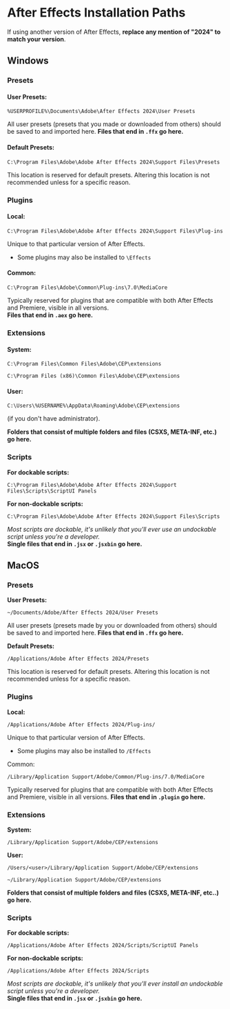 # **After Effects Installation Paths**

If using another version of After Effects, **replace any mention of "2024" to match your version**.
## Windows
### Presets
#### **User Presets:**
```
%USERPROFILE%\Documents\Adobe\After Effects 2024\User Presets
```
All user presets (presets that you made or downloaded from others) should be saved to and imported here.
**Files that end in `.ffx` go here.**

#### **Default Presets:**
```
C:\Program Files\Adobe\Adobe After Effects 2024\Support Files\Presets
```
This location is reserved for default presets. Altering this location is not recommended unless for a specific reason.

### Plugins
#### **Local:**
```
C:\Program Files\Adobe\Adobe After Effects 2024\Support Files\Plug-ins
``` 
Unique to that particular version of After Effects.  
- Some plugins may also be installed to `\Effects`

#### **Common:**
```
C:\Program Files\Adobe\Common\Plug-ins\7.0\MediaCore
``` 
Typically reserved for plugins that are compatible with both After Effects and Premiere, visible in all versions.  
**Files that end in `.aex` go here.**

### **Extensions**
#### **System:**
```
C:\Program Files\Common Files\Adobe\CEP\extensions
```
```
C:\Program Files (x86)\Common Files\Adobe\CEP\extensions
```

#### **User:**
```
C:\Users\%USERNAME%\AppData\Roaming\Adobe\CEP\extensions
```
(if you don't have administrator).

**Folders that consist of multiple folders and files (CSXS, META-INF, etc.) go here.**


### **Scripts**
**For dockable scripts:**
```
C:\Program Files\Adobe\Adobe After Effects 2024\Support Files\Scripts\ScriptUI Panels
```  
**For non-dockable scripts:**
```
C:\Program Files\Adobe\Adobe After Effects 2024\Support Files\Scripts
```

*Most scripts are dockable, it's unlikely that you'll ever use an undockable script unless you're a developer.*  
**Single files that end in `.jsx` or `.jsxbin` go here.**

## MacOS
### **Presets**
**User Presets:**
```
~/Documents/Adobe/After Effects 2024/User Presets
``` 
All user presets (presets made by you or downloaded from others) should be saved to and imported here.
**Files that end in `.ffx` go here.**

**Default Presets:**
```
/Applications/Adobe After Effects 2024/Presets
```
This location is reserved for default presets. Altering this location is not recommended unless for a specific reason.


### **Plugins**
**Local:**
```
/Applications/Adobe After Effects 2024/Plug-ins/
```
Unique to that particular version of After Effects. 
- Some plugins may also be installed to `/Effects`

Common:
```
/Library/Application Support/Adobe/Common/Plug-ins/7.0/MediaCore
```
Typically reserved for plugins that are compatible with both After Effects and Premiere, visible in all versions.
**Files that end in `.plugin` go here.**

### Extensions 

**System:**
```
/Library/Application Support/Adobe/CEP/extensions
```

**User:**
```
/Users/<user>/Library/Application Support/Adobe/CEP/extensions
```
```
~/Library/Application Support/Adobe/CEP/extensions
```
**Folders that consist of multiple folders and files (CSXS, META-INF, etc..) go here.**

### Scripts
**For dockable scripts:**
```
/Applications/Adobe After Effects 2024/Scripts/ScriptUI Panels
```
**For non-dockable scripts:**
```
/Applications/Adobe After Effects 2024/Scripts
```
*Most scripts are dockable, it's unlikely that you'll ever install an undockable script unless you're a developer.*  
**Single files that end in `.jsx` or `.jsxbin` go here.**